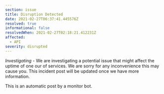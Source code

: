 ```yaml
---
section: issue
title: Disruption Detected
date: 2021-02-27T06:37:41.445576Z
resolved: true
informational: false
resolvedWhen: 2021-02-27T02:18:21.412231Z
affected:
  - API
severity: disrupted
---
```

*Investigating* - We are investigating a potential issue that might affect the uptime of one our of services. We are sorry for any inconvenience this may cause you. This incident post will be updated once we have more information.

This is an automatic post by a monitor bot.
        